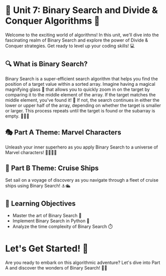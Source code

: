 # 🚀 Unit 7: Binary Search and Divide & Conquer Algorithms 🌟

Welcome to the exciting world of algorithms! In this unit, we'll dive into the fascinating realm of Binary Search and explore the power of Divide & Conquer strategies. Get ready to level up your coding skills! 💻

## 🔍 What is Binary Search?

Binary Search is a super-efficient search algorithm that helps you find the position of a target value within a sorted array. Imagine having a magical magnifying glass 🔎 that allows you to quickly zoom in on the target by comparing it to the middle element of the array. If the target matches the middle element, you've found it! 🎯 If not, the search continues in either the lower or upper half of the array, depending on whether the target is smaller or larger. This process repeats until the target is found or the subarray is empty. 🧙‍♂️✨

## 🎭 Part A Theme: Marvel Characters

Unleash your inner superhero as you apply Binary Search to a universe of Marvel characters! 🦸‍♂️🦸‍♀️

## 🚢 Part B Theme: Cruise Ships

Set sail on a voyage of discovery as you navigate through a fleet of cruise ships using Binary Search! ⚓️🛳️

## 🎯 Learning Objectives

- Master the art of Binary Search 🧠
- Implement Binary Search in Python 🐍
- Analyze the time complexity of Binary Search ⏱️

# Let's Get Started! 🎉

Are you ready to embark on this algorithmic adventure? Let's dive into Part A and discover the wonders of Binary Search! 🌊🚀
